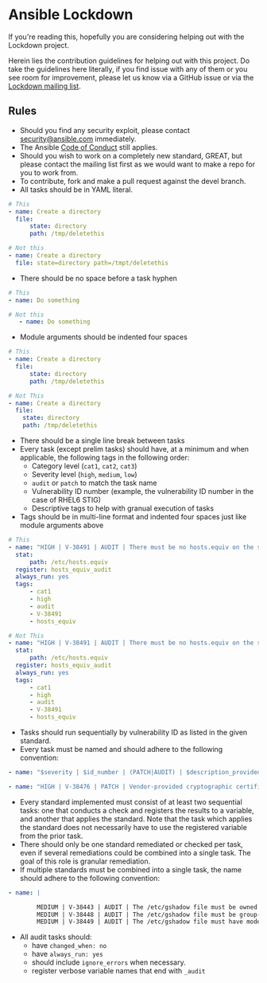 Ansible Lockdown
================

If you're reading this, hopefully you are considering helping out with the Lockdown project.

Herein lies the contribution guidelines for helping out with this project. Do take the guidelines here literally, if you find issue with any of them or you see room for improvement, please let us know via a GitHub issue or via the [Lockdown mailing list][mail].



## Rules ##

* Should you find any security exploit, please contact security@ansible.com immediately.
* The Ansible [Code of Conduct][coc] still applies.
* Should you wish to work on a completely new standard, GREAT, but please contact the mailing list first as we would want to make a repo for you to work from.
* To contribute, fork and make a pull request against the devel branch.
* All tasks should be in YAML literal.

```yml
# This
- name: Create a directory
  file:
      state: directory
      path: /tmp/deletethis

# Not this
- name: Create a directory
  file: state=directory path=/tmpt/deletethis
```

* There should be no space before a task hyphen

```yml
# This
- name: Do something

# Not this
   - name: Do something
```

* Module arguments should be indented four spaces

```yml
# This
- name: Create a directory
  file:
      state: directory
      path: /tmp/deletethis

# Not This
- name: Create a directory
  file:
    state: directory
    path: /tmp/deletethis
```

* There should be a single line break between tasks
* Every task (except prelim tasks) should have, at a minimum and when applicable, the following tags in the following order:
    * Category level (`cat1`, `cat2`, `cat3`)
    * Severity level (`high`, `medium`, `low`)
    * `audit` or `patch` to match the task name
    * Vulnerability ID number (example, the vulnerability ID number in the case of RHEL6 STIG)
    * Descriptive tags to help with granual execution of tasks
* Tags should be in multi-line format and indented four spaces just like module arguments above

```yml
# This
- name: "HIGH | V-38491 | AUDIT | There must be no hosts.equiv on the system"
  stat:
      path: /etc/hosts.equiv
  register: hosts_equiv_audit
  always_run: yes
  tags:
      - cat1
      - high
      - audit
      - V-38491
      - hosts_equiv

# Not This
- name: "HIGH | V-38491 | AUDIT | There must be no hosts.equiv on the system"
  stat:
      path: /etc/hosts.equiv
  register: hosts_equiv_audit
  always_run: yes
  tags:
      - cat1
      - high
      - audit
      - V-38491
      - hosts_equiv
```

* Tasks should run sequentially by vulnerability ID as listed in the given standard.
* Every task must be named and should adhere to the following convention:

```yml
- name: "$severity | $id_number | (PATCH|AUDIT) | $description_provided_by_standard"

- name: "HIGH | V-38476 | PATCH | Vendor-provided cryptographic certificates must be installed to verify the integrity of system software."
```

* Every standard implemented must consist of at least two sequential tasks: one that conducts a check and registers the results to a variable, and another that applies the standard. Note that the task which applies the standard does not necessarily have to use the registered variable from the prior task.
* There should only be one standard remediated or checked per task, even if several remediations could be combined into a single task. The goal of this role is granular remediation.
* If multiple standards must be combined into a single task, the name should adhere to the following convention:

```yml
- name: |

        MEDIUM | V-38443 | AUDIT | The /etc/gshadow file must be owned by root.
        MEDIUM | V-38448 | AUDIT | The /etc/gshadow file must be group-owned by root.
        MEDIUM | V-38449 | AUDIT | The /etc/gshadow file must have mode 0000.
```

* All audit tasks should:
    * have `changed_when: no`
    * have `always_run: yes`
    * should  include `ignore_errors` when necessary.
    * register verbose variable names that end with `_audit`




[coc]:http://docs.ansible.com/ansible/community.html#community-code-of-conduct
[mail]:https://groups.google.com/forum/#!forum/ansible-lockdown


